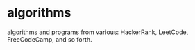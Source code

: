 # algorithms
algorithms and programs from various: HackerRank, LeetCode, FreeCodeCamp, and so forth. 
